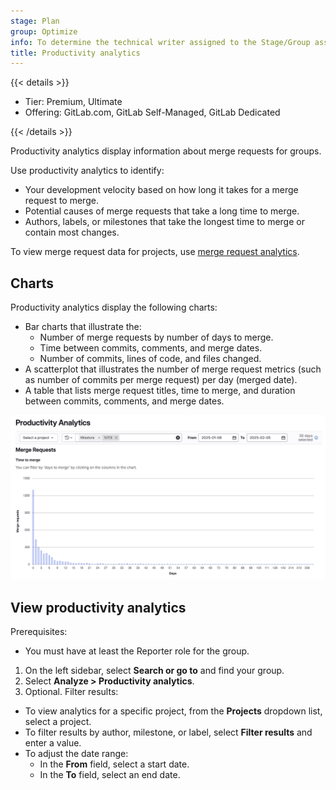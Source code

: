 ```yaml
---
stage: Plan
group: Optimize
info: To determine the technical writer assigned to the Stage/Group associated with this page, see https://handbook.gitlab.com/handbook/product/ux/technical-writing/#assignments
title: Productivity analytics
---
```


{{< details >}}

- Tier: Premium, Ultimate
- Offering: GitLab.com, GitLab Self-Managed, GitLab Dedicated

{{< /details >}}

Productivity analytics display information about merge requests for groups.

Use productivity analytics to identify:

- Your development velocity based on how long it takes for a merge request to merge.
- Potential causes of merge requests that take a long time to merge.
- Authors, labels, or milestones that take the longest time to merge or contain most changes.

To view merge request data for projects, use [merge request analytics](merge_request_analytics.md).

## Charts

Productivity analytics display the following charts:

- Bar charts that illustrate the:
  - Number of merge requests by number of days to merge.
  - Time between commits, comments, and merge dates.
  - Number of commits, lines of code, and files changed.
- A scatterplot that illustrates the number of merge request metrics (such as number of commits per merge request) per day (merged date).
- A table that lists merge request titles, time to merge, and duration between commits, comments, and merge dates.

![Productivity analytics chart of merge requests over time](img/productivity_analytics_mrs_v17_9.png)

## View productivity analytics

Prerequisites:

- You must have at least the Reporter role for the group.

1. On the left sidebar, select **Search or go to** and find your group.
1. Select **Analyze > Productivity analytics**.
1. Optional. Filter results:

- To view analytics for a specific project, from the **Projects** dropdown list, select a project.
- To filter results by author, milestone, or label, select **Filter results** and enter a value.
- To adjust the date range:
  - In the **From** field, select a start date.
  - In the **To** field, select an end date.
